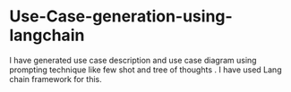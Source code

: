 # Use-Case-generation-using-langchain
I have generated use case description and use case diagram using prompting technique like few shot and tree of thoughts . I have used Lang chain framework for this.
